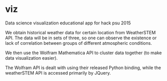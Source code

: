 # viz
Data science visualization educational app for hack psu 2015

We obtain historical weather data for certain location from WeatherSTEM API.
The data will be in sets of three, so one can observe the existence or lack of
correlation between groups of different atmospheric conditions.

We then use the Wolfram Mathematica API to cluster data together (to make data visualization easier).

The Wolfram API is dealt with using their released Python binding, while the weatherSTEM API
is accessed primarily by JQuery.
